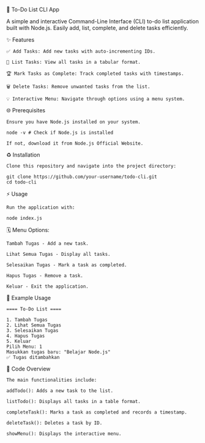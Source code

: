 📅 To-Do List CLI App

A simple and interactive Command-Line Interface (CLI) to-do list application built with Node.js. Easily add, list, complete, and delete tasks efficiently.

✨ Features

    ✅ Add Tasks: Add new tasks with auto-incrementing IDs.

    📅 List Tasks: View all tasks in a tabular format.

    🏆 Mark Tasks as Complete: Track completed tasks with timestamps.

    🗑️ Delete Tasks: Remove unwanted tasks from the list.

    💡 Interactive Menu: Navigate through options using a menu system.

🌐 Prerequisites

    Ensure you have Node.js installed on your system.

    node -v # Check if Node.js is installed

    If not, download it from Node.js Official Website.

♻️ Installation

    Clone this repository and navigate into the project directory:

    git clone https://github.com/your-username/todo-cli.git
    cd todo-cli

⚡ Usage

    Run the application with:

    node index.js

🗓 Menu Options:

    Tambah Tugas - Add a new task.

    Lihat Semua Tugas - Display all tasks.

    Selesaikan Tugas - Mark a task as completed.

    Hapus Tugas - Remove a task.

    Keluar - Exit the application.

🔄 Example Usage

    ==== To-Do List ====

    1. Tambah Tugas
    2. Lihat Semua Tugas
    3. Selesaikan Tugas
    4. Hapus Tugas
    5. Keluar
    Pilih Menu: 1
    Masukkan tugas baru: "Belajar Node.js"
    ✅ Tugas ditambahkan

🌟 Code Overview

    The main functionalities include:

    addTodo(): Adds a new task to the list.

    listTodo(): Displays all tasks in a table format.

    completeTask(): Marks a task as completed and records a timestamp.

    deleteTask(): Deletes a task by ID.

    showMenu(): Displays the interactive menu.
